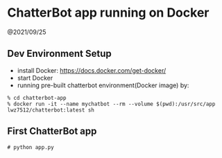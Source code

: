 ChatterBot app running on Docker
=====================================

@2021/09/25


## Dev Environment Setup

- install Docker: https://docs.docker.com/get-docker/
- start Docker
- running pre-built chatterbot environment(Docker image) by:

```
% cd chatterbot-app
% docker run -it --name mychatbot --rm --volume $(pwd):/usr/src/app lwz7512/chatterbot:latest sh
```

## First ChatterBot app 

```
# python app.py
```
